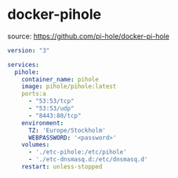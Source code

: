 # docker-pihole
source: https://github.com/pi-hole/docker-pi-hole

```yaml
version: "3"

services:
  pihole:
    container_name: pihole
    image: pihole/pihole:latest
    ports:a
      - "53:53/tcp"
      - "53:53/udp"
      - "8443:80/tcp"
    environment:
      TZ: 'Europe/Stockholm'
      WEBPASSWORD: '<password>'
    volumes:
      - './etc-pihole:/etc/pihole'
      - './etc-dnsmasq.d:/etc/dnsmasq.d'
    restart: unless-stopped

```